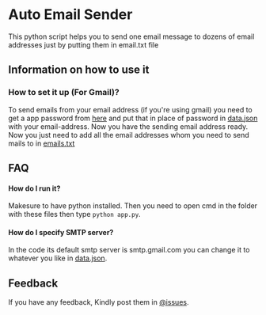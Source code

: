 
# Auto Email Sender

This python script helps you to send one email message to dozens of email addresses just by putting them in email.txt file

## Information on how to use it

### How to set it up (For Gmail)?
To send emails from your email address (if you're using gmail) you need to get a app password from [here](https://myaccount.google.com/u/1/apppasswords) and put that in place of password in [data.json](https://github.com/Jienniers/AutoEmailSender/blob/main/data.json) with your email-address. Now you have the sending email address ready. Now you just need to add all the email addresses whom you need to send mails to in [emails.txt](https://github.com/Jienniers/AutoEmailSender/blob/main/emails.txt)


## FAQ

#### How do I run it?

Makesure to have python installed. Then you need to open cmd in the folder with these files then type ``python app.py``.

#### How do I specify SMTP server?

In the code its default smtp server is smtp.gmail.com you can change it to whatever you like in [data.json](https://github.com/Jienniers/AutoEmailSender/blob/main/data.json).


## Feedback

If you have any feedback, Kindly post them in [@issues](https://github.com/Jienniers/AutoEmailSender/issues).

